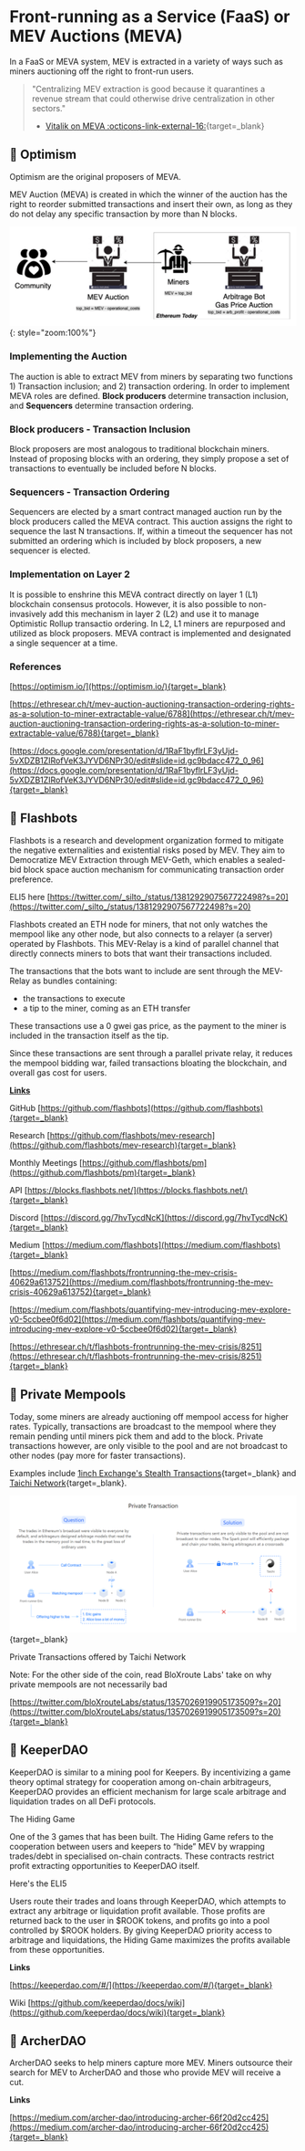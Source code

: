 # Front-running as a Service (FaaS) or MEV Auctions (MEVA)

In a FaaS or MEVA system, MEV is extracted in a variety of ways such as miners auctioning off the right to front-run users.

> "Centralizing MEV extraction is good because it quarantines a revenue stream that could otherwise drive centralization in other sectors."
> - [Vitalik on MEVA :octicons-link-external-16:][vitalik-meva]{target=_blank}

## :robot: Optimism

Optimism are the original proposers of MEVA.

MEV Auction (MEVA) is created in which the winner of the auction has the right to reorder submitted transactions and insert their own, as long as they do not delay any specific transaction by more than N blocks.

![](/assets/mev_auction.png){: style="zoom:100%"}

### Implementing the Auction

The auction is able to extract MEV from miners by separating two functions 1) Transaction inclusion; and 2) transaction ordering. In order to implement MEVA roles are defined. **Block producers** determine transaction inclusion, and **Sequencers** determine transaction ordering.

### Block producers - Transaction Inclusion

Block proposers are most analogous to traditional blockchain miners. Instead of proposing blocks with an ordering, they simply propose a set of transactions to eventually be included before N blocks.

### Sequencers - Transaction Ordering

Sequencers are elected by a smart contract managed auction run by the block producers called the MEVA contract. This auction assigns the right to sequence the last N transactions. If, within a timeout the sequencer has not submitted an ordering which is included by block proposers, a new sequencer is elected.

### Implementation on Layer 2

It is possible to enshrine this MEVA contract directly on layer 1 (L1) blockchain consensus protocols. However, it is also possible to non-invasively add this mechanism in layer 2 (L2) and use it to manage Optimistic Rollup transactio ordering. In L2, L1 miners are repurposed and utilized as block proposers. MEVA contract is implemented and designated a single sequencer at a time.

### References

[https://optimism.io/](https://optimism.io/){target=_blank}

[https://ethresear.ch/t/mev-auction-auctioning-transaction-ordering-rights-as-a-solution-to-miner-extractable-value/6788](https://ethresear.ch/t/mev-auction-auctioning-transaction-ordering-rights-as-a-solution-to-miner-extractable-value/6788){target=_blank}

[https://docs.google.com/presentation/d/1RaF1byflrLF3yUjd-5vXDZB1ZIRofVeK3JYVD6NPr30/edit#slide=id.gc9bdacc472_0_96](https://docs.google.com/presentation/d/1RaF1byflrLF3yUjd-5vXDZB1ZIRofVeK3JYVD6NPr30/edit#slide=id.gc9bdacc472_0_96){target=_blank}

## :robot: Flashbots

Flashbots is a research and development organization formed to mitigate the negative externalities and existential risks posed by MEV. They aim to Democratize MEV Extraction through MEV-Geth, which enables a sealed-bid block space auction mechanism for communicating transaction order preference.

ELI5 here [https://twitter.com/_silto_/status/1381292907567722498?s=20](https://twitter.com/_silto_/status/1381292907567722498?s=20)

Flashbots created an ETH node for miners, that not only watches the mempool like any other node, but also connects to a relayer (a server) operated by Flashbots. This MEV-Relay is a kind of parallel channel that directly connects miners to bots that want their transactions included.

The transactions that the bots want to include are sent through the MEV-Relay as bundles containing:

- the transactions to execute
- a tip to the miner, coming as an ETH transfer

These transactions use a 0 gwei gas price, as the payment to the miner is included in the transaction itself as the tip.

Since these transactions are sent through a parallel private relay, it reduces the mempool bidding war, failed transactions bloating the blockchain, and overall gas cost for users.

**<u>Links</u>**

GitHub [https://github.com/flashbots](https://github.com/flashbots){target=_blank}

Research [https://github.com/flashbots/mev-research](https://github.com/flashbots/mev-research){target=_blank}

Monthly Meetings [https://github.com/flashbots/pm](https://github.com/flashbots/pm){target=_blank}

API [https://blocks.flashbots.net/](https://blocks.flashbots.net/){target=_blank}

Discord [https://discord.gg/7hvTycdNcK](https://discord.gg/7hvTycdNcK){target=_blank}

Medium [https://medium.com/flashbots](https://medium.com/flashbots){target=_blank}

[https://medium.com/flashbots/frontrunning-the-mev-crisis-40629a613752](https://medium.com/flashbots/frontrunning-the-mev-crisis-40629a613752){target=_blank}

[https://medium.com/flashbots/quantifying-mev-introducing-mev-explore-v0-5ccbee0f6d02](https://medium.com/flashbots/quantifying-mev-introducing-mev-explore-v0-5ccbee0f6d02){target=_blank}

[https://ethresear.ch/t/flashbots-frontrunning-the-mev-crisis/8251](https://ethresear.ch/t/flashbots-frontrunning-the-mev-crisis/8251){target=_blank}

## :robot: Private Mempools

Today, some miners are already auctioning off mempool access for higher rates. Typically, transactions are broadcast to the mempool where they remain pending until miners pick them and add to the block. Private transactions however, are only visible to the pool and are not broadcast to other nodes (pay more for faster transactions).

Examples include [1inch Exchange's Stealth Transactions](https://help.1inch.io/en/articles/4695716-what-are-stealth-transactions-and-how-they-work){target=_blank} and [Taichi Network](https://taichi.network/){target=_blank}.

![](/assets/private_mempools.png){target=_blank}

Private Transactions offered by Taichi Network

Note: For the other side of the coin, read BloXroute Labs' take on why private mempools are not necessarily bad

[https://twitter.com/bloXrouteLabs/status/1357026919905173509?s=20](https://twitter.com/bloXrouteLabs/status/1357026919905173509?s=20){target=_blank}

## :robot: KeeperDAO

KeeperDAO is similar to a mining pool for Keepers. By incentivizing a game theory optimal strategy for cooperation among on-chain arbitrageurs, KeeperDAO provides an efficient mechanism for large scale arbitrage and liquidation trades on all DeFi protocols.

The Hiding Game 

One of the 3 games that has been built. The Hiding Game refers to the cooperation between users and keepers to “hide” MEV by wrapping trades/debt in specialised on-chain contracts. These contracts restrict profit extracting opportunities to KeeperDAO itself.

Here's the ELI5

Users route their trades and loans through KeeperDAO, which attempts to extract any arbitrage or liquidation profit available. Those profits are returned back to the user in $ROOK tokens, and profits go into a pool controlled by $ROOK holders. By giving KeeperDAO priority access to arbitrage and liquidations, the Hiding Game maximizes the profits available from these opportunities.

**Links**

[https://keeperdao.com/#/](https://keeperdao.com/#/){target=_blank}

Wiki [https://github.com/keeperdao/docs/wiki](https://github.com/keeperdao/docs/wiki){target=_blank}

## :robot: ArcherDAO

ArcherDAO seeks to help miners capture more MEV. Miners outsource their search for MEV to ArcherDAO and those who provide MEV will receive a cut.

**Links**

[https://medium.com/archer-dao/introducing-archer-66f20d2cc425](https://medium.com/archer-dao/introducing-archer-66f20d2cc425){target=_blank}



[vitalik-meva]: https://medium.com/@VitalikButerin/i-feel-like-this-post-is-addressing-an-argument-that-isnt-the-actual-argument-that-mev-auction-b3c5e8fc1021